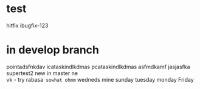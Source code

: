 # test
hitfix
ibugfix-123
# in develop branch
pointadsfnkdav
icataskindlkdmas
pcataskindlkdmas
asfmdkamf
jasjasfka
supertest2
new in master
ne	
vk - try
rabasa`
sowhat
ohmm`
wedneds
mine
sunday
tuesday
monday
Friday

